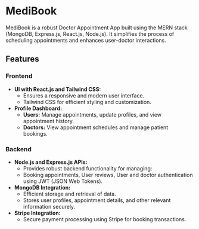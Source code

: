 <!DOCTYPE html>
<html lang="en">
<head>
  <meta charset="UTF-8">
  <meta name="viewport" content="width=device-width, initial-scale=1.0">
 
</head>
<body>

  <h1>MediBook</h1>

  <p>MediBook is a robust Doctor Appointment App built using the MERN stack (MongoDB, Express.js, React.js, Node.js). It simplifies the process of scheduling appointments and enhances user-doctor interactions.</p>

  <h2>Features</h2>

  <h3>Frontend</h3>
  <ul>
    <li>
      <strong>UI with React.js and Tailwind CSS:</strong>
      <ul>
        <li>Ensures a responsive and modern user interface.</li>
        <li>Tailwind CSS for efficient styling and customization.</li>
      </ul>
    </li>
    <li>
      <strong>Profile Dashboard:</strong>
      <ul>
        <li><strong>Users:</strong> Manage appointments, update profiles, and view appointment history.</li>
        <li><strong>Doctors:</strong> View appointment schedules and manage patient bookings.</li>
      </ul>
    </li>
  </ul>

  <h3>Backend</h3>
  <ul>
    <li>
      <strong>Node.js and Express.js APIs:</strong>
      <ul>
        <li>Provides robust backend functionality for managing:</li>
        <li>Booking appointments, User reviews, User and doctor authentication using JWT (JSON Web Tokens).</li>
      </ul>
    </li>
    <li>
      <strong>MongoDB Integration:</strong>
      <ul>
        <li>Efficient storage and retrieval of data.</li>
        <li>Stores user profiles, appointment details, and other relevant information securely.</li>
      </ul>
    </li>
    <li>
      <strong>Stripe Integration:</strong>
      <ul>
        <li>Secure payment processing using Stripe for booking transactions.</li>
      </ul>
    </li>
  </ul>

   
